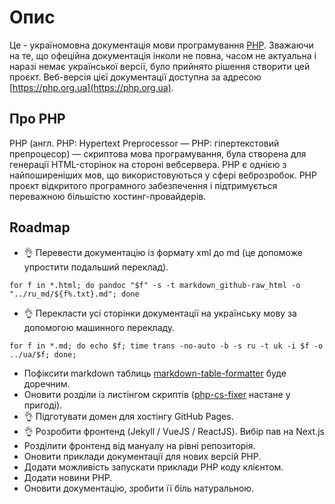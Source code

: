 # Опис
Це - україномовна документація мови програмування [PHP](https://php.net).
Зважаючи на те, що офеційна документація інколи не повна, часом не актуальна і наразі немає української версії, було прийнято рішення створити цей проєкт.
Веб-версія цієї документації доступна за адресою [https://php.org.ua](https://php.org.ua).

## Про PHP
PHP (англ. PHP: Hypertext Preprocessor — PHP: гіпертекстовий препроцесор) — скриптова мова програмування, була створена для генерації HTML-сторінок на стороні вебсервера. PHP є однією з найпоширеніших мов, що використовуються у сфері веброзробок. PHP проєкт відкритого програмного забезпечення i підтримується переважною більшістю хостинг-провайдерів.

## Roadmap
- 👌 Перевести документацію із формату xml до md (це допоможе упростити подальший переклад).
```
for f in *.html; do pandoc "$f" -s -t markdown_github-raw_html -o "../ru_md/${f%.txt}.md"; done
```
- 👌 Перекласти усі сторінки документації на українську мову за допомогою машинного перекладу.
```
for f in *.md; do echo $f; time trans -no-auto -b -s ru -t uk -i $f -o ../ua/$f; done;
```
- Пофіксити markdown таблиць [markdown-table-formatter](https://github.com/nvuillam/markdown-table-formatter) буде доречним.
- Оновити розділи із листінгом скриптів ([php-cs-fixer](https://github.com/FriendsOfPHP/PHP-CS-Fixer) настане у пригоді).
- 👌 Підготувати домен для хостінгу GitHub Pages.
- 👌 Розробити фронтенд (Jekyll / VueJS / ReactJS). Вибір пав на Next.js
- Розділити фронтенд від мануалу на рівні репозиторія.
- Оновити приклади документації для нових версій PHP.
- Додати можливість запускати приклади PHP коду клієнтом.
- Додати новини PHP.
- Оновити документацію, зробити її біль натуральною.
